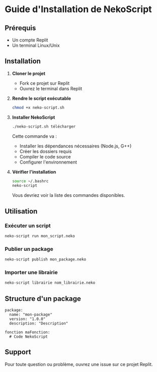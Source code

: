 
# Guide d'Installation de NekoScript

## Prérequis
- Un compte Replit
- Un terminal Linux/Unix

## Installation

1. **Cloner le projet**
   - Fork ce projet sur Replit
   - Ouvrez le terminal dans Replit

2. **Rendre le script exécutable**
   ```bash
   chmod +x neko-script.sh
   ```

3. **Installer NekoScript**
   ```bash
   ./neko-script.sh télécharger
   ```
   Cette commande va :
   - Installer les dépendances nécessaires (Node.js, G++)
   - Créer les dossiers requis
   - Compiler le code source
   - Configurer l'environnement

4. **Vérifier l'installation**
   ```bash
   source ~/.bashrc
   neko-script
   ```
   Vous devriez voir la liste des commandes disponibles.

## Utilisation

### Exécuter un script
```bash
neko-script run mon_script.neko
```

### Publier un package
```bash
neko-script publish mon_package.neko
```

### Importer une librairie
```bash
neko-script librairie nom_librairie.neko
```

## Structure d'un package
```neko
package:
  name: "mon-package"
  version: "1.0.0"
  description: "Description"

fonction maFonction:
  # Code NekoScript
```

## Support
Pour toute question ou problème, ouvrez une issue sur ce projet Replit.
